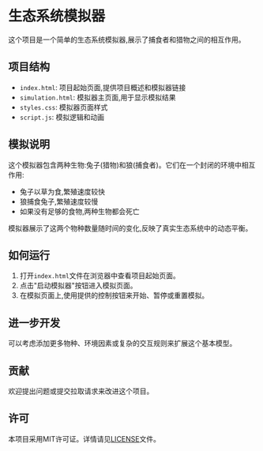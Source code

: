 # 生态系统模拟器

这个项目是一个简单的生态系统模拟器,展示了捕食者和猎物之间的相互作用。

## 项目结构

- `index.html`: 项目起始页面,提供项目概述和模拟器链接
- `simulation.html`: 模拟器主页面,用于显示模拟结果
- `styles.css`: 模拟器页面样式
- `script.js`: 模拟逻辑和动画

## 模拟说明

这个模拟器包含两种生物:兔子(猎物)和狼(捕食者)。它们在一个封闭的环境中相互作用:

- 兔子以草为食,繁殖速度较快
- 狼捕食兔子,繁殖速度较慢
- 如果没有足够的食物,两种生物都会死亡

模拟器展示了这两个物种数量随时间的变化,反映了真实生态系统中的动态平衡。

## 如何运行

1. 打开`index.html`文件在浏览器中查看项目起始页面。
2. 点击"启动模拟器"按钮进入模拟页面。
3. 在模拟页面上,使用提供的控制按钮来开始、暂停或重置模拟。

## 进一步开发

可以考虑添加更多物种、环境因素或复杂的交互规则来扩展这个基本模型。

## 贡献

欢迎提出问题或提交拉取请求来改进这个项目。

## 许可

本项目采用MIT许可证。详情请见[LICENSE](LICENSE)文件。
